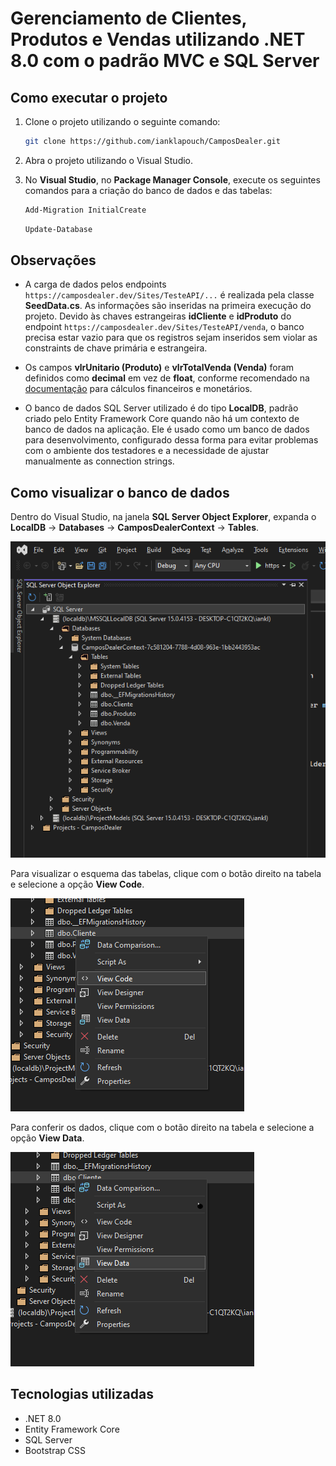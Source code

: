 # Gerenciamento de Clientes, Produtos e Vendas utilizando .NET 8.0 com o padrão MVC e SQL Server

## Como executar o projeto

1. Clone o projeto utilizando o seguinte comando:
   ```bash
   git clone https://github.com/ianklapouch/CamposDealer.git 
   ```

2. Abra o projeto utilizando o Visual Studio.

3. No **Visual Studio**, no **Package Manager Console**, execute os seguintes comandos para a criação do banco de dados e das tabelas:
   ```bash
   Add-Migration InitialCreate
   ```
   ```bash
   Update-Database
   ```

## Observações

- A carga de dados pelos endpoints `https://camposdealer.dev/Sites/TesteAPI/...` é realizada pela classe **SeedData.cs**. As informações são inseridas na primeira execução do projeto. Devido às chaves estrangeiras **idCliente** e **idProduto** do endpoint `https://camposdealer.dev/Sites/TesteAPI/venda`, o banco precisa estar vazio para que os registros sejam inseridos sem violar as constraints de chave primária e estrangeira.

- Os campos **vlrUnitario (Produto)** e **vlrTotalVenda (Venda)** foram definidos como **decimal** em vez de **float**, conforme recomendado na [documentação](https://learn.microsoft.com/en-us/dotnet/csharp/language-reference/language-specification/types#838-the-decimal-type) para cálculos financeiros e monetários.

- O banco de dados SQL Server utilizado é do tipo **LocalDB**, padrão criado pelo Entity Framework Core quando não há um contexto de banco de dados na aplicação. Ele é usado como um banco de dados para desenvolvimento, configurado dessa forma para evitar problemas com o ambiente dos testadores e a necessidade de ajustar manualmente as connection strings.

## Como visualizar o banco de dados

Dentro do Visual Studio, na janela **SQL Server Object Explorer**, expanda o **LocalDB** -> **Databases** -> **CamposDealerContext** -> **Tables**.

![Caminho LocalDB](Images/CaminhoLocalDB.png)

Para visualizar o esquema das tabelas, clique com o botão direito na tabela e selecione a opção **View Code**.

![View Code](Images/ViewCode.png)

Para conferir os dados, clique com o botão direito na tabela e selecione a opção **View Data**.

![View Data](Images/ViewData.png)

## Tecnologias utilizadas

- .NET 8.0
- Entity Framework Core
- SQL Server
- Bootstrap CSS
